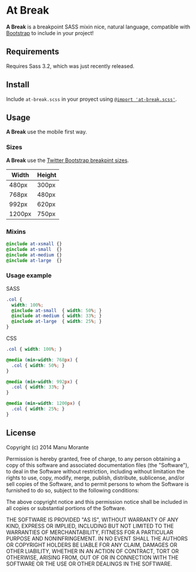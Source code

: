 # At Break

**A Break** is a breakpoint SASS mixin nice, natural language, compatible with [Bootstrap](http://getbootstrap.com/) to include in your project!

## Requirements

Requires Sass 3.2, which was just recently released.

## Install

Include `at-break.scss` in your proyect using [`@import 'at-break.scss'`](https://github.com/manumorante/sass.at-break/blob/master/source/sass/lib/at-break.scss).

## Usage

**A Break** use the mobile first way.

### Sizes

**A Break** use the [Twitter Bootstrap breakpint sizes](http://getbootstrap.com/css/#grid).

Width | Height
---    | ---
480px  | 300px
768px  | 480px
992px  | 620px
1200px | 750px

### Mixins

```scss
@include at-xsmall {}
@include at-small  {}
@include at-medium {}
@include at-large  {}
```

### Usage example

SASS

```scss
.col {
  width: 100%;
  @include at-small  { width: 50%; }
  @include at-medium { width: 33%; }
  @include at-large  { width: 25%; }
}
```

CSS

```css
.col { width: 100%; }

@media (min-width: 768px) {
  .col { width: 50%; }
}

@media (min-width: 992px) {
  .col { width: 33%; }
}

@media (min-width: 1200px) {
  .col { width: 25%; }
}
```

## License

Copyright (c) 2014 Manu Morante

Permission is hereby granted, free of charge, to any person obtaining a copy of this software and associated documentation files (the "Software"), to deal in the Software without restriction, including without limitation the rights to use, copy, modify, merge, publish, distribute, sublicense, and/or sell copies of the Software, and to permit persons to whom the Software is furnished to do so, subject to the following conditions:

The above copyright notice and this permission notice shall be included in all copies or substantial portions of the Software.

THE SOFTWARE IS PROVIDED "AS IS", WITHOUT WARRANTY OF ANY KIND, EXPRESS OR IMPLIED, INCLUDING BUT NOT LIMITED TO THE WARRANTIES OF MERCHANTABILITY, FITNESS FOR A PARTICULAR PURPOSE AND NONINFRINGEMENT. IN NO EVENT SHALL THE AUTHORS OR COPYRIGHT HOLDERS BE LIABLE FOR ANY CLAIM, DAMAGES OR OTHER LIABILITY, WHETHER IN AN ACTION OF CONTRACT, TORT OR OTHERWISE, ARISING FROM, OUT OF OR IN CONNECTION WITH THE SOFTWARE OR THE USE OR OTHER DEALINGS IN THE SOFTWARE. 
